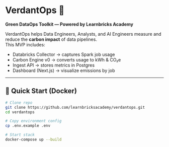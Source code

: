 # VerdantOps 🌱
**Green DataOps Toolkit — Powered by Learnbricks Academy**

VerdantOps helps Data Engineers, Analysts, and AI Engineers measure and reduce the **carbon impact** of data pipelines.  
This MVP includes:
- Databricks Collector → captures Spark job usage
- Carbon Engine v0 → converts usage to kWh & CO₂e
- Ingest API → stores metrics in Postgres
- Dashboard (Next.js) → visualize emissions by job

---

## 🚀 Quick Start (Docker)

```bash
# Clone repo
git clone https://github.com/learnbricksacademy/verdantops.git
cd verdantops

# Copy environment config
cp .env.example .env

# Start stack
docker-compose up --build
